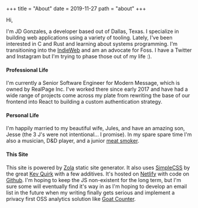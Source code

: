 +++
title = "About"
date = 2019-11-27
path = "about"
+++

Hi,

I'm JD Gonzales, a developer based out of Dallas, Texas. I specialize in building web applications using a variety of tooling. Lately, I've been interested in C and Rust and learning about systems programming. I'm transitioning into the [IndieWeb](https://indieweb.org/) and am an advocate for Foss. I have a Twitter and Instagram but I'm trying to phase those out of my life :). 

#### Professional Life
I'm currently a Senior Software Engineer for Modern Message, which is owned by RealPage Inc. I've worked there since early 2017 and have had a wide range of projects come across my plate from rewriting the base of our frontend into React to building a custom authentication strategy.

#### Personal Life
I'm happily married to my beautiful wife, Jules, and have an amazing son, Jesse (the 3 J's were not intentional... I promise). In my spare spare time I'm also a musician, D&D player, and a junior [meat smoker](https://youtu.be/SVyLlFezj2E).

#### This Site
This site is powered by [Zola](https://getzola.rs) static site generator. It also uses [SimpleCSS](https://simplecss.org) by the great [Kev Quirk](https://kevq.uk/) with a few additives. It's hosted on [Netlify](https://netlify.com) with code on [Github](https://github.com/juliusdelta/my-blog-v2). I'm hoping to keep the JS non-existent for the long term, but I'm sure some will eventually find it's way in as I'm hoping to develop an email list in the future when my writing finally gets serious and implement a privacy first OSS analytics solution like [Goat Counter](https://www.goatcounter.com/).
